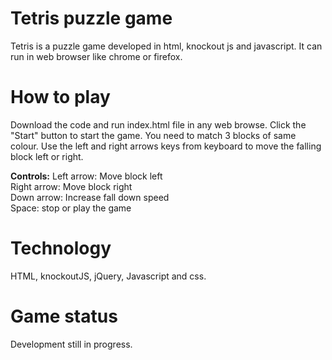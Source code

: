 # Tetris puzzle game
Tetris is a puzzle game developed in html, knockout js and javascript. It can run in web browser like chrome or firefox.

# How to play
Download the code and run index.html file in any web browse. Click the "Start" button to start the game. You need to match 3 blocks of same colour. Use the left and right arrows keys from keyboard to move the falling block left or right.

<strong>Controls:</strong>
Left arrow: Move block left<br/>
Right arrow: Move block right<br/>
Down arrow: Increase fall down speed<br/>
Space: stop or play the game

# Technology
HTML, knockoutJS, jQuery, Javascript and css.

# Game status
Development still in progress.

